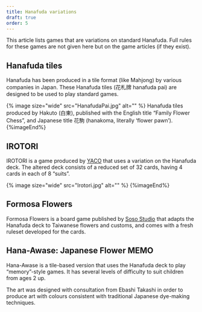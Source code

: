 ```yaml
---
title: Hanafuda variations
draft: true
order: 5
---
```


This article lists games that are variations on standard <span class="noun"
lang="ja-Latn">Hanafuda</span>. Full rules for these games are not given here
but on the game articles (if they exist).

## <span class="noun" lang="ja-Latn">Hanafuda</span> tiles

<span class="noun" lang="ja-Latn">Hanafuda</span> has been produced in a tile format (like
Mahjong) by various companies in Japan. These <span class="noun"
lang="ja-Latn">Hanafuda</span> tiles (<span lang="ja">花札牌</span> <span
lang="ja-Latn">hanafuda pai</span>) are designed to be used to play standard
games.

{% image 
    size="wide"
    src="HanafudaPai.jpg"
    alt="" %}
<span class="noun" lang="ja-Latn">Hanafuda</span> tiles produced by <span class="noun" lang="ja-Latn">Hakuto</span> (<span lang="ja">白東</span>),
published with the English title “Family Flower Chess”, and
Japanese title <span lang="ja">花駒</span> (<span lang="ja-Latn">hanakoma</span>,
literally ‘flower pawn’).
{%imageEnd%}

## <span class="noun" lang="ja-Latn">IROTORI</span>

<span class="noun" lang="ja-Latn">IROTORI</span> is a game produced by
[YACO](https://yacoyon.com/) that uses a variation on the <span class="noun"
lang="ja-Latn">Hanafuda</span> deck. The altered deck consists of a reduced set
of 32 cards, having 4 cards in each of 8 “suits”.

{% image
    size="wide"
    src="Irotori.jpg"
    alt="" %}
{%imageEnd%}


## Formosa Flowers

Formosa Flowers is a board game published by [Soso
Studio](https://www.sosostudio.com/) that adapts the <span class="noun"
lang="ja-Latn">Hanafuda</span> deck to Taiwanese flowers and customs, and comes
with a fresh ruleset developed for the cards.

## <span class="noun" lang="ja-Latn">Hana-Awase</span>: Japanese Flower MEMO

<span class="noun" lang="ja-Latn">Hana-Awase</span> is a tile-based version that uses the
<span class="noun" lang="ja-Latn">Hanafuda</span> deck to play “memory”-style games. It has
several levels of difficulty to suit children from ages 2 up.

The art was designed with consultation from <span class="noun" lang="ja-Latn">Ebashi
Takashi</span> in order to produce art with colours consistent with traditional
Japanese dye-making techniques.
